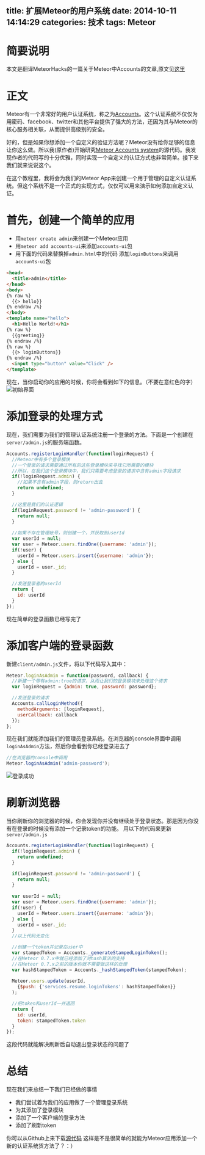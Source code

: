 title: 扩展Meteor的用户系统
date: 2014-10-11 14:14:29
categories: 技术
tags: Meteor
---

简要说明
=======================
本文是翻译MeteorHacks的一篇关于Meteor中Accounts的文章,原文见[这里](https://meteorhacks.com/extending-meteor-accounts.html)

正文
======================
Meteor有一个非常好的用户认证系统，称之为[Accounts](http://docs.meteor.com/#accounts_api)。这个认证系统不仅仅为用密码、facebook、twitter和其他平台提供了强大的方法，还因为其与Meteor的核心服务相关联，从而提供高级别的安全。

好的，但是如果你想添加一个自定义的验证方法呢？Meteor没有给你足够的信息让你这么做。所以我(原作者)开始研究[Meteor Accounts system](http://goo.gl/PfIvj)的源代码。我发现作者的代码写的十分优雅，同时实现一个自定义的认证方式也非常简单。接下来我们就来说说这个。

在这个教程里，我将会为我们的Meteor App来创建一个用于管理的自定义认证系统。但这个系统不是一个正式的实现方式，仅仅可以用来演示如何添加自定义认证。

首先，创建一个简单的应用
=======================
* 用`meteor create admin`来创建一个Meteor应用
* 用`meteor add accounts-ui`来添加`accounts-ui`包
* 用下面的代码来替换掉`admin.html`中的代码
添加`loginButtons`来调用`accounts-ui`包
```html
<head>
  <title>admin</title>
</head>
<body>
{% raw %}
  {{> hello}}
{% endraw /%}
</body>
<template name="hello">
  <h1>Hello World!</h1>
{% raw %}
  {{greeting}}
{% endraw /%}
{% raw %}
  {{> loginButtons}}
{% endraw /%}
  <input type="button" value="Click" />
</template>
```
现在，当你启动你的应用的时候，你将会看到如下的信息。（不要在意红色的字）
![初始界面](http://phishingw.qiniudn.com/GNOR8BK.png)

添加登录的处理方式
====================
现在，我们需要为我们的管理认证系统注册一个登录的方法。下面是一个创建在`server/admin.js`的服务端函数。
```javascript
Accounts.registerLoginHandler(function(loginRequest) {
  //Meteor中有多个登录模块 
  //一个登录的请求需要通过所有的这些登录模块来寻找它所需要的模块
  //所以，在我们这个登录模块中，我们只需要考虑登录的请求中含有admin字段请求
  if(!loginRequest.admin) {
  	//如果不含有admin字段，则return出去
    return undefined;
  }

  //这里是我们的认证逻辑
  if(loginRequest.password != 'admin-password') {
    return null;
  }
  
  //如果不存在管理帐号，则创建一个，并获取到userId
  var userId = null;
  var user = Meteor.users.findOne({username: 'admin'});
  if(!user) {
    userId = Meteor.users.insert({username: 'admin'});
  } else {
    userId = user._id;
  }

  //发送登录者的userId
  return {
    id: userId
  }
});
```

现在简单的登录函数已经写完了

添加客户端的登录函数
=================
新建`client/admin.js`文件，将以下代码写入其中：
```javascript
Meteor.loginAsAdmin = function(password, callback) {
  //新建一个带有admin:true的请求，从而让我们的登录模块来处理这个请求
  var loginRequest = {admin: true, password: password};

  //发送登录的请求
  Accounts.callLoginMethod({
    methodArguments: [loginRequest],
    userCallback: callback
  });
};
```
现在我们就能添加我们的管理员登录系统。在浏览器的console界面中调用`loginAsAdmin`方法，然后你会看到你已经登录进去了
```javascript
//在浏览器的console中调用
Meteor.loginAsAdmin('admin-password');
```
![登录成功](http://phishingw.qiniudn.com/jEa7ZJW.png)

刷新浏览器
================
当你刷新你的浏览器的时候，你会发现你并没有继续处于登录状态。那是因为你没有在登录的时候没有添加一个记录token的功能。
用以下的代码来更新`server/admin.js`
```javascript
Accounts.registerLoginHandler(function(loginRequest) {
  if(!loginRequest.admin) {
    return undefined;
  }

  if(loginRequest.password != 'admin-password') {
    return null;
  }
  
  var userId = null;
  var user = Meteor.users.findOne({username: 'admin'});
  if(!user) {
    userId = Meteor.users.insert({username: 'admin'});
  } else {
    userId = user._id;
  }
  //以上代码无变化

  //创建一个token并记录在user中
  var stampedToken = Accounts._generateStampedLoginToken();
  //在Meteor 0.7.x中就已经添加了对hash算法的支持 
  //在Meteor 0.7.x之前的版本你就不需要做这样的处理
  var hashStampedToken = Accounts._hashStampedToken(stampedToken);
  
  Meteor.users.update(userId, 
    {$push: {'services.resume.loginTokens': hashStampedToken}}
  );

  //把token和userId一并返回
  return {
    id: userId,
    token: stampedToken.token
  }
});
```
这段代码就能解决刷新后自动退出登录状态的问题了

总结
===========================
现在我们来总结一下我们已经做的事情
* 我们尝试着为我们的应用做了一个管理登录系统
* 为其添加了登录模块
* 添加了一个客户端的登录方法
* 添加了刷新token

你可以从Github上来下载[源代码](https://github.com/arunoda/meteor-custom-authentication-system)
这样是不是很简单的就能为Meteor应用添加一个新的认证系统货方法了？：）













